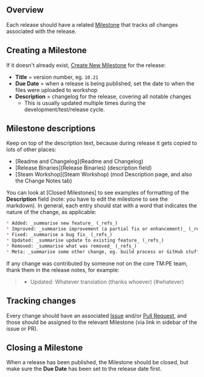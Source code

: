 ## Overview

Each release should have a related [Milestone](https://github.com/krzychu124/Cities-Skylines-Traffic-Manager-President-Edition/milestones) that tracks _all_ changes associated with the release.

## Creating a Milestone

If it doesn't already exist, [Create New Milestone](https://github.com/krzychu124/Cities-Skylines-Traffic-Manager-President-Edition/milestones/new) for the release:

* **Title** = version number, eg. `10.21`
* **Due Date** = when a release is being published, set the date to when the files were uploaded to workshop
* **Description** = changelog for the release, covering all notable changes
    * This is usually updated multiple times during the development/test/release cycle.

## Milestone descriptions

Keep on top of the description text, because during release it gets copied to lots of other places:

* [Readme and Changelog](Readme and Changelog)
* [Release Binaries](Release Binaries) (description field)
* [Steam Workshop](Steam Workshop) (mod Description page, and also the Change Notes tab)

You can look at [Closed Milestones] to see examples of formatting of the **Description** field (note: you have to edit the milestone to see the markdown). In general, each entry should stat with a word that indicates the nature of the change, as applicable:

```md
* Added: _summarise new feature_ (_refs_)
* Improved: _summarise improvement (a partial fix or enhancement)_ (_refs_)
* Fixed: _summarise a bug fix_ (_refs_)
* Updated: _summarise update to existing feature_ (_refs_)
* Removed: _summarise what was removed_ (_refs_)
* Meta: _summarise some other change, eg. build process or GitHub stuff_ (_refs_)
```

If any change was contributed by someone not on the core TM:PE team, thank them in the release notes, for example:

> * Updated: Whatever translation (thanks whoever) (#whatever)

## Tracking changes

Every change should have an associated [Issue](https://github.com/krzychu124/Cities-Skylines-Traffic-Manager-President-Edition/issues) and/or [Pull Request](https://github.com/krzychu124/Cities-Skylines-Traffic-Manager-President-Edition/pulls), and those should be assigned to the relevant Milestone (via link in sidebar of the issue or PR).

## Closing a Milestone

When a release has been published, the Milestone should be closed, but make sure the **Due Date** has been set to the release date first.